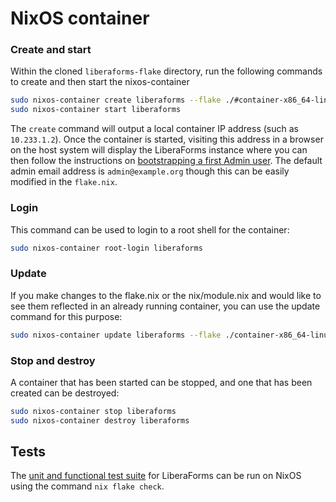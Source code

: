 # NixOS container

### Create and start

Within the cloned `liberaforms-flake` directory, run the following commands to create
and then start the nixos-container
```sh
sudo nixos-container create liberaforms --flake ./#container-x86_64-linux
sudo nixos-container start liberaforms
```
The `create` command will output a local container IP address (such as
`10.233.1.2`). Once the container is started, visiting this address in a browser
on the host system will display the LiberaForms instance where you can then
follow the instructions on
[bootstrapping a first Admin user](https://gitlab.com/liberaforms/liberaforms/-/tree/develop#bootstrapping-the-first-admin).
The default admin email address is `admin@example.org` though this can be
easily modified in the `flake.nix`.

### Login

This command can be used to login to a root shell for the container:
```sh
sudo nixos-container root-login liberaforms
```

### Update

If you make changes to the flake.nix or the nix/module.nix and would like to see
them reflected in an already running container, you can use the update command
for this purpose:
```sh
sudo nixos-container update liberaforms --flake ./container-x86_64-linux
```

### Stop and destroy

A container that has been started can be stopped, and one that has been created
can be destroyed:
```sh
sudo nixos-container stop liberaforms
sudo nixos-container destroy liberaforms
```

## Tests

The [unit and functional test suite](https://gitlab.com/liberaforms/liberaforms/-/tree/develop/tests)
for LiberaForms can be run on NixOS using the command `nix flake check`.

